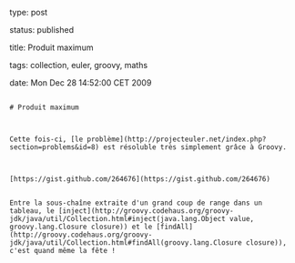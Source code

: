 type: post
status: published
title: Produit maximum
tags: collection, euler, groovy, maths
date: Mon Dec 28 14:52:00 CET 2009
~~~~~~
# Produit maximum

Cette fois-ci, [le problème](http://projecteuler.net/index.php?section=problems&id=8) est résoluble très simplement grâce à Groovy.



[https://gist.github.com/264676](https://gist.github.com/264676)  


Entre la sous-chaîne extraite d'un grand coup de range dans un tableau, le [inject](http://groovy.codehaus.org/groovy-jdk/java/util/Collection.html#inject(java.lang.Object value, groovy.lang.Closure closure)) et le [findAll](http://groovy.codehaus.org/groovy-jdk/java/util/Collection.html#findAll(groovy.lang.Closure closure)), c'est quand même la fête !